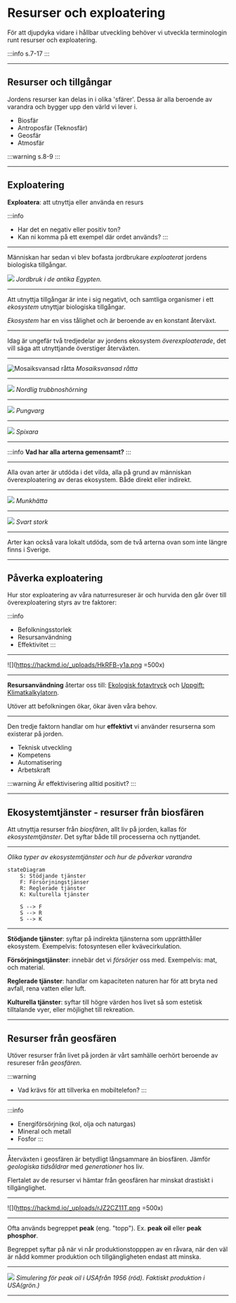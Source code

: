# Resurser och exploatering

För att djupdyka vidare i hållbar utveckling behöver vi utveckla terminologin runt resurser och exploatering.

:::info
s.7-17
:::

---

## Resurser och tillgångar

Jordens resurser kan delas in i olika 'sfärer'. Dessa är alla beroende av varandra och bygger upp den värld vi lever i.

- Biosfär
- Antroposfär (Teknosfär)
- Geosfär
- Atmosfär

:::warning
s.8-9
:::

---

## Exploatering

**Exploatera**: att utnyttja eller använda en resurs

:::info 
- Har det en negativ eller positiv ton?
- Kan ni komma på ett exempel där ordet används?
:::

---

Människan har sedan vi blev bofasta jordbrukare *exploaterat* jordens biologiska tillgångar.

![](https://hackmd.io/_uploads/rJFQgbkyp.png)
*Jordbruk i de antika Egypten.*

---

Att utnyttja tillgångar är inte i sig negativt, och samtliga organismer i ett *ekosystem* utnyttjar biologiska tillgångar.

*Ekosystem* har en viss tålighet och är beroende av en konstant återväxt.

---

Idag är ungefär två tredjedelar av jordens ekosystem *överexploaterade*, det vill säga att utnyttjande överstiger återväxten.

---

![Mosaiksvansad råtta](https://hackmd.io/_uploads/HJRWGZ116.png)
*Mosaiksvansad råtta*

---

![](https://hackmd.io/_uploads/HyrhMb116.png)
*Nordlig trubbnoshörning*

---

![](https://hackmd.io/_uploads/HyKQQWyya.png)
*Pungvarg*

---

![](https://hackmd.io/_uploads/B18SmZk1p.png)
*Spixara*

---

:::info
**Vad har alla arterna gemensamt?**
:::

---

Alla ovan arter är utdöda i det vilda, alla på grund av människan överexploatering av deras ekosystem. Både direkt eller indirekt.

---

![](https://hackmd.io/_uploads/S1TRQZyy6.png)
*Munkhätta*

---

![](https://hackmd.io/_uploads/HkUbVby1p.png)
*Svart stork*

---

Arter kan också vara lokalt utdöda, som de två arterna ovan som inte längre finns i Sverige.

---

## Påverka exploatering

Hur stor exploatering av våra naturresureser är och hurvida den går över till överexploatering styrs av tre faktorer:

:::info
- Befolkningsstorlek
- Resursanvändning
- Effektivitet
:::

---

![](https://hackmd.io/_uploads/HkRFB-y1a.png =500x)

---

**Resursanvändning** återtar oss till: [Ekologisk fotavtryck](/bae5sHgPQiuw7iFKfgWDcg) och [Uppgift: Klimatkalkylatorn](/TCgRZ8ysSGCwY9b3e9W6iw).

Utöver att befolkningen ökar, ökar även våra behov.

---

Den tredje faktorn handlar om hur **effektivt** vi använder resurserna som existerar på jorden.

- Teknisk utveckling
- Kompetens
- Automatisering
- Arbetskraft

:::warning
Är effektivisering alltid positivt?
:::

---

## Ekosystemtjänster - resurser från biosfären

Att utnyttja resurser från *biosfären*, allt liv på jorden, kallas för *ekosystemtjänster*. Det syftar både till processerna och nyttjandet.

---

*Olika typer av ekosystemtjänster och hur de påverkar varandra*
```mermaid
stateDiagram
    S: Stödjande tjänster
    F: Försörjningstjänser
    R: Reglerade tjänster
    K: Kulturella tjänster
    
    S --> F
    S --> R
    S --> K
```

---

**Stödjande tjänster**: syftar på indirekta tjänsterna som upprätthåller ekosystem. Exempelvis: fotosyntesen eller kvävecirkulation.

**Försörjningstjänster**: innebär det vi *försörjer* oss med. Exempelvis: mat, och material.

**Reglerade tjänster**: handlar om kapaciteten naturen har för att bryta ned avfall, rena vatten eller luft.

**Kulturella tjänster**: syftar till högre värden hos livet så som estetisk tilltalande vyer, eller möjlighet till rekreation.

---

## Resurser från geosfären

Utöver resurser från livet på jorden är vårt samhälle oerhört beroende av resureser från *geosfären*.

:::warning
- Vad krävs för att tillverka en mobiltelefon?
:::

---

:::info
- Energiförsörjning (kol, olja och naturgas)
- Mineral och metall
- Fosfor
:::

---

Återväxten i geosfären är betydligt långsammare än biosfären. Jämför *geologiska tidsåldrar* med *generationer* hos liv.

Flertalet av de resurser vi hämtar från geosfären har minskat drastiskt i tillgänglighet.

---

![](https://hackmd.io/_uploads/rJZ2CZ11T.png =500x)

---

Ofta används begreppet **peak** (eng. "topp"). Ex. **peak oil** eller **peak phosphor**.

Begreppet syftar på när vi når produktionstopppen av en råvara, när den väl är nådd kommer produktion och tillgängligheten endast att minska.

---

![](https://hackmd.io/_uploads/SkqggGykp.png)
*Simulering för peak oil i USAfrån 1956 (röd).
Faktiskt produktion i USA(grön.)*

---

